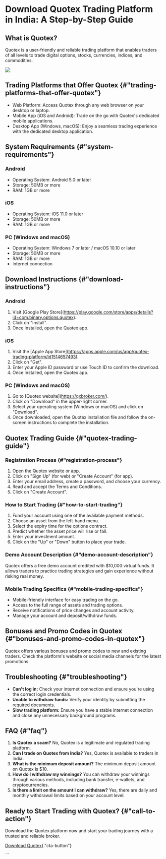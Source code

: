 # Download Quotex Trading Platform in India: A Step-by-Step Guide

## What is Quotex?

Quotex is a user-friendly and reliable trading platform that enables
traders of all levels to trade digital options, stocks, currencies,
indices, and commodities.

[![](https://static.quotex.io/files/1_en/300_250.jpg)](https://traff.sbs/brokerqxsignupf)

## Trading Platforms that Offer Quotex {#"trading-platforms-that-offer-quotex"}

-   Web Platform: Access Quotex through any web browser on your desktop
    or laptop.
-   Mobile App (iOS and Android): Trade on the go with Quotex\'s
    dedicated mobile applications.
-   Desktop App (Windows, macOS): Enjoy a seamless trading experience
    with the dedicated desktop application.

## System Requirements {#"system-requirements"}

### Android

-   Operating System: Android 5.0 or later
-   Storage: 50MB or more
-   RAM: 1GB or more

### iOS

-   Operating System: iOS 11.0 or later
-   Storage: 50MB or more
-   RAM: 1GB or more

### PC (Windows and macOS)

-   Operating System: Windows 7 or later / macOS 10.10 or later
-   Storage: 50MB or more
-   RAM: 1GB or more
-   Internet connection

## Download Instructions {#"download-instructions"}

### Android

1.  Visit \[Google Play
    Store\](https://play.google.com/store/apps/details?id=com.binary.options.quotex).
2.  Click on "Install".
3.  Once installed, open the Quotex app.

### iOS

1.  Visit the \[Apple App
    Store\](https://apps.apple.com/us/app/quotex-trading-platform/id1514657493).
2.  Click on "Get".
3.  Enter your Apple ID password or use Touch ID to confirm the
    download.
4.  Once installed, open the Quotex app.

### PC (Windows and macOS)

1.  Go to \[Quotex website\](https://qxbroker.com/).
2.  Click on "Download" in the upper-right corner.
3.  Select your operating system (Windows or macOS) and click on
    "Download".
4.  Once downloaded, open the Quotex installation file and follow the
    on-screen instructions to complete the installation.

## Quotex Trading Guide {#"quotex-trading-guide"}

### Registration Process {#"registration-process"}

1.  Open the Quotex website or app.
2.  Click on "Sign Up" (for web) or "Create Account" (for
    app).
3.  Enter your email address, create a password, and choose your
    currency.
4.  Read and accept the Terms and Conditions.
5.  Click on "Create Account".

### How to Start Trading {#"how-to-start-trading"}

1.  Fund your account using one of the available payment methods.
2.  Choose an asset from the left-hand menu.
3.  Select the expiry time for the options contract.
4.  Predict whether the asset price will rise or fall.
5.  Enter your investment amount.
6.  Click on the "Up" or "Down" button to place your trade.

### Demo Account Description {#"demo-account-description"}

Quotex offers a free demo account credited with \$10,000 virtual funds.
It allows traders to practice trading strategies and gain experience
without risking real money.

### Mobile Trading Specifics {#"mobile-trading-specifics"}

-   Mobile-friendly interface for easy trading on the go.
-   Access to the full range of assets and trading options.
-   Receive notifications of price changes and account activity.
-   Manage your account and deposit/withdraw funds.

## Bonuses and Promo Codes in Quotex {#"bonuses-and-promo-codes-in-quotex"}

Quotex offers various bonuses and promo codes to new and existing
traders. Check the platform\'s website or social media channels for the
latest promotions.

## Troubleshooting {#"troubleshooting"}

-   **Can\'t log in:** Check your internet connection and ensure you\'re
    using the correct login credentials.
-   **Unable to withdraw funds:** Verify your identity by submitting the
    required documents.
-   **Slow trading platform:** Ensure you have a stable internet
    connection and close any unnecessary background programs.

## FAQ {#"faq"}

1.  **Is Quotex a scam?** No, Quotex is a legitimate and regulated
    trading platform.
2.  **Can I trade on Quotex from India?** Yes, Quotex is available to
    traders in India.
3.  **What is the minimum deposit amount?** The minimum deposit amount
    on Quotex is \$10.
4.  **How do I withdraw my winnings?** You can withdraw your winnings
    through various methods, including bank transfer, e-wallets, and
    cryptocurrencies.
5.  **Is there a limit on the amount I can withdraw?** Yes, there are
    daily and monthly withdrawal limits based on your account level.

## Ready to Start Trading with Quotex? {#"call-to-action"}

Download the Quotex platform now and start your trading journey with a
trusted and reliable broker.

[Download
Quotex](\%22https://traff.sbs/quotexonelink\%22){."cta-button"}

\`\`\`


